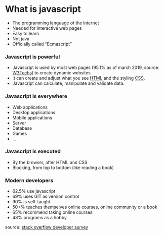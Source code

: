 # What is javascript

+ The programming language of the internet
+ Needed for interactive web pages
+ Easy to learn
+ Not java
+ Officially called “Ecmascript”


### Javascript is powerful

+ Javascript is used by most web pages (95.1% as of march 2019, source: [W3Techs](https://w3techs.com/technologies/details/cp-javascript/all/all)) to create dynamic websites. 
+ It can create and adjust what you see [HTML](https://www.w3schools.com/html/) and the styling [CSS](https://www.w3schools.com/css/). 
+ Javascript can calculate, manipulate and validate data.


### Javascript is everywhere
+ Web applications
+ Desktop applications
+ Mobile applications
+ Server
+ Database
+ Games
+ ...

### Javascript is executed
+ By the browser, after HTML and CSS
+ Blocking, from top to bottom (like reading a book)

### Modern developers
+ 62.5% use javascript
+ 69% uses GIT as version control
+ 90% is self-taught
+ 50+% teaches themselves online courses, online community or a book
+ 65% recommend taking online courses
+ 48% programs as a hobby

source: [stack overflow developer survey](https://insights.stackoverflow.com/survey)